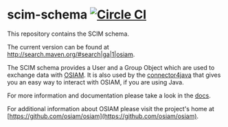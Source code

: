 # scim-schema [![Circle CI](https://circleci.com/gh/osiam/scim-schema.svg?style=svg)](https://circleci.com/gh/osiam/scim-schema)

This repository contains the SCIM schema.

The current version can be found at http://search.maven.org/#search|ga|1|osiam.

The SCIM schema provides a User and a Group Object which are used to exchange
data with [OSIAM](https://github.com/osiam/osiam). It is also used by the
[connector4java](https://github.com/osiam/connector4java) that gives you an easy
way to interact with OSIAM, if you are using Java.

For more information and documentation please take a look in the
[docs](docs/README.md).

For additional information about OSIAM please visit the project's home
at [https://github.com/osiam/osiam](https://github.com/osiam/osiam).

